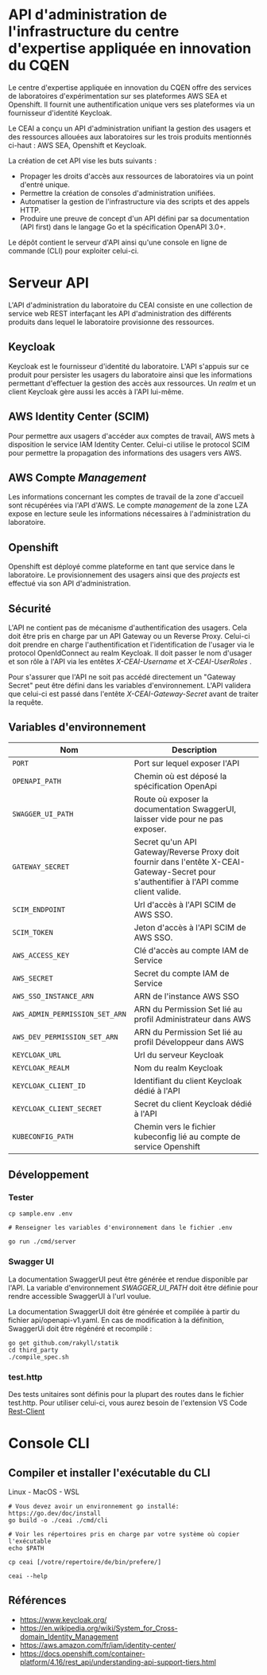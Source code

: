 # API d'administration de l'infrastructure du centre d'expertise appliquée en innovation du CQEN

Le centre d'expertise appliquée en innovation du CQEN offre des services de laboratoires d'expérimentation sur ses plateformes AWS SEA et Openshift. Il fournit une authentification unique vers ses plateformes via un fournisseur d'identité Keycloak.

Le CEAI a conçu un API d'administration unifiant la gestion des usagers et des ressources allouées aux laboratoires sur les trois produits mentionnés ci-haut : AWS SEA, Openshift et Keycloak.

La création de cet API vise les buts suivants :

 * Propager les droits d'accès aux ressources de laboratoires via un point d'entré unique.
 * Permettre la création de consoles d'administration unifiées.
 * Automatiser la gestion de l'infrastructure via des scripts et des appels HTTP.
 * Produire une preuve de concept d'un API défini par sa documentation (API first) dans le langage Go et la spécification OpenAPI 3.0+.

Le dépôt contient le serveur d'API ainsi qu'une console en ligne de commande (CLI) pour exploiter celui-ci.

# Serveur API

L'API d'administration du laboratoire du CEAI consiste en une collection de service web REST interfaçant les API d'administration des différents produits dans lequel le laboratoire provisionne des ressources. 

## Keycloak

Keycloak est le fournisseur d'identité du laboratoire. L'API s'appuis sur ce produit pour persister les usagers du laboratoire ainsi que les informations permettant d'effectuer la gestion des accès aux ressources. Un *realm* et un client Keycloak gère aussi les accès à l'API lui-même.

## AWS Identity Center (SCIM)

Pour permettre aux usagers d'accéder aux comptes de travail, AWS mets à disposition le service IAM Identity Center. Celui-ci utilise le protocol SCIM pour permettre la propagation des informations des usagers vers AWS. 

## AWS Compte *Management* 

Les informations concernant les comptes de travail de la zone d'accueil sont récupérées via l'API d'AWS. Le compte *management* de la zone LZA expose en lecture seule les informations nécessaires à l'administration du laboratoire.

## Openshift

Openshift est déployé comme plateforme en tant que service dans le laboratoire. Le provisionnement des usagers ainsi que des *projects* est effectué via son API d'administration.


## Sécurité

L'API ne contient pas de mécanisme d'authentification des usagers. Cela doit être pris en charge par un API Gateway ou un Reverse Proxy. Celui-ci doit prendre en charge l'authentification et l'identification de l'usager via le protocol OpenIdConnect au realm Keycloak. Il doit passer le nom d'usager et son rôle à l'API via les entêtes _X-CEAI-Username_ et _X-CEAI-UserRoles_ .

Pour s'assurer que l'API ne soit pas accédé directement un "Gateway Secret" peut être défini dans les variables d'environnement. L'API validera que celui-ci est passé dans l'entête _X-CEAI-Gateway-Secret_ avant de traiter la requête.

## Variables d'environnement

| Nom                           | Description                                                   |
| ----------------------------  | ------------------------------------------------------------- |
| `PORT`                        | Port sur lequel exposer l'API                                 |
| `OPENAPI_PATH`                | Chemin où est déposé la spécification OpenApi
| `SWAGGER_UI_PATH`             | Route où exposer la documentation SwaggerUI, laisser vide pour ne pas exposer.
| `GATEWAY_SECRET`              | Secret qu'un API Gateway/Reverse Proxy doit fournir dans l'entête X-CEAI-Gateway-Secret pour s'authentifier à l'API comme client valide.
| `SCIM_ENDPOINT`               | Url d'accès à l'API SCIM de AWS SSO.
| `SCIM_TOKEN`                  | Jeton d'accès à l'API SCIM de AWS SSO.
| `AWS_ACCESS_KEY`              | Clé d'accès au compte IAM de Service 
| `AWS_SECRET`                  | Secret du compte IAM de Service
| `AWS_SSO_INSTANCE_ARN`        | ARN de l'instance AWS SSO
| `AWS_ADMIN_PERMISSION_SET_ARN`| ARN du Permission Set lié au profil Administrateur dans AWS
| `AWS_DEV_PERMISSION_SET_ARN`  | ARN du Permission Set lié au profil Développeur dans AWS
| `KEYCLOAK_URL`                | Url du serveur Keycloak
| `KEYCLOAK_REALM`              | Nom du realm Keycloak
| `KEYCLOAK_CLIENT_ID`          | Identifiant du client Keycloak dédié à l'API
| `KEYCLOAK_CLIENT_SECRET`      | Secret du client Keycloak dédié à l'API
| `KUBECONFIG_PATH`             | Chemin vers le fichier kubeconfig lié au compte de service Openshift

## Développement

### Tester

```
cp sample.env .env

# Renseigner les variables d'environnement dans le fichier .env

go run ./cmd/server
```

### Swagger UI

La documentation SwaggerUI peut être générée et rendue disponible par l'API. La variable d'environnement _SWAGGER_UI_PATH_ doit être définie pour rendre accessible SwaggerUI à l'url voulue.
 
La documentation SwaggerUI doit être générée et compilée à partir du fichier api/openapi-v1.yaml. En cas de modification à la définition, SwaggerUi doit être régénéré et recompilé :
 
```
go get github.com/rakyll/statik
cd third_party
./compile_spec.sh
```

### test.http

Des tests unitaires sont définis pour la plupart des routes dans le fichier test.http. Pour utiliser celui-ci, vous aurez besoin de l'extension VS Code [Rest-Client](https://marketplace.visualstudio.com/items?itemName=humao.rest-client)

# Console CLI

## Compiler et installer l'exécutable du CLI

Linux - MacOS - WSL
```
# Vous devez avoir un environnement go installé: https://go.dev/doc/install
go build -o ./ceai ./cmd/cli

# Voir les répertoires pris en charge par votre système où copier l'exécutable
echo $PATH

cp ceai [/votre/repertoire/de/bin/prefere/] 

ceai --help
```

## Références
* https://www.keycloak.org/
* https://en.wikipedia.org/wiki/System_for_Cross-domain_Identity_Management
* https://aws.amazon.com/fr/iam/identity-center/
* https://docs.openshift.com/container-platform/4.16/rest_api/understanding-api-support-tiers.html